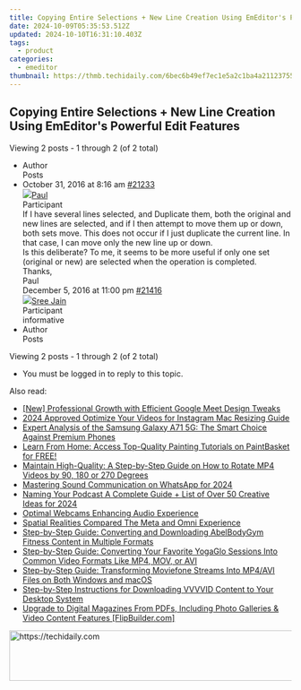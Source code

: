 ```yaml
---
title: Copying Entire Selections + New Line Creation Using EmEditor's Powerful Edit Features
date: 2024-10-09T05:35:53.512Z
updated: 2024-10-10T16:31:10.403Z
tags:
  - product
categories:
  - emeditor
thumbnail: https://thmb.techidaily.com/6bec6b49ef7ec1e5a2c1ba4a21123755124d462c63be6599c5bbe4007fea7d1f.jpg
---
```


## Copying Entire Selections + New Line Creation Using EmEditor's Powerful Edit Features

Viewing 2 posts - 1 through 2 (of 2 total)

* Author  
Posts
* October 31, 2016 at 8:16 am [#21233](https://tools.techidaily.com/emeditor/products/)  
[![](https://secure.gravatar.com/avatar/2f52ece1d9ae36845882be320e55817e?s=80&d=identicon&r=g)Paul](https://www.emeditor.com/forums/users/paul-g/ "View Paul's profile")  
Participant  
If I have several lines selected, and Duplicate them, both the original and new lines are selected, and if I then attempt to move them up or down, both sets move. This does not occur if I just duplicate the current line. In that case, I can move only the new line up or down.  
Is this deliberate? To me, it seems to be more useful if only one set (original or new) are selected when the operation is completed.  
Thanks,  
 Paul  
December 5, 2016 at 11:00 pm [#21416](https://tools.techidaily.com/emeditor/products/)  
[![](https://secure.gravatar.com/avatar/ab448125c08093244c4c74f4c9e39d30?s=80&d=identicon&r=g)Sree Jain](https://www.emeditor.com/forums/users/sree-jain/ "View Sree Jain's profile")  
Participant  
informative
* Author  
Posts

Viewing 2 posts - 1 through 2 (of 2 total)

* You must be logged in to reply to this topic.

<ins class="adsbygoogle"
     style="display:block"
     data-ad-format="autorelaxed"
     data-ad-client="ca-pub-7571918770474297"
     data-ad-slot="1223367746"></ins>

<ins class="adsbygoogle"
     style="display:block"
     data-ad-client="ca-pub-7571918770474297"
     data-ad-slot="8358498916"
     data-ad-format="auto"
     data-full-width-responsive="true"></ins>

<span class="atpl-alsoreadstyle">Also read:</span>
<div><ul>
<li><a href="https://screen-sharing-recording.techidaily.com/new-professional-growth-with-efficient-google-meet-design-tweaks/"><u>[New] Professional Growth with Efficient Google Meet Design Tweaks</u></a></li>
<li><a href="https://instagram-video-files.techidaily.com/2024-approved-optimize-your-videos-for-instagram-mac-resizing-guide/"><u>2024 Approved Optimize Your Videos for Instagram Mac Resizing Guide</u></a></li>
<li><a href="https://buynow-info.techidaily.com/expert-analysis-of-the-samsung-galaxy-a71-5g-the-smart-choice-against-premium-phones/"><u>Expert Analysis of the Samsung Galaxy A71 5G: The Smart Choice Against Premium Phones</u></a></li>
<li><a href="https://win-bits.techidaily.com/learn-from-home-access-top-quality-painting-tutorials-on-paintbasket-for-free/"><u>Learn From Home: Access Top-Quality Painting Tutorials on PaintBasket for FREE!</u></a></li>
<li><a href="https://solve-helper.techidaily.com/maintain-high-quality-a-step-by-step-guide-on-how-to-rotate-mp4-videos-by-90-180-or-270-degrees/"><u>Maintain High-Quality: A Step-by-Step Guide on How to Rotate MP4 Videos by 90, 180 or 270 Degrees</u></a></li>
<li><a href="https://fox-cloud.techidaily.com/mastering-sound-communication-on-whatsapp-for-2024/"><u>Mastering Sound Communication on WhatsApp for 2024</u></a></li>
<li><a href="https://fox-boxes.techidaily.com/naming-your-podcast-a-complete-guide-plus-list-of-over-50-creative-ideas-for-2024/"><u>Naming Your Podcast A Complete Guide + List of Over 50 Creative Ideas for 2024</u></a></li>
<li><a href="https://extra-information.techidaily.com/optimal-webcams-enhancing-audio-experience/"><u>Optimal Webcams Enhancing Audio Experience</u></a></li>
<li><a href="https://extra-hints.techidaily.com/spatial-realities-compared-the-meta-and-omni-experience/"><u>Spatial Realities Compared The Meta and Omni Experience</u></a></li>
<li><a href="https://win-bits.techidaily.com/step-by-step-guide-converting-and-downloading-abelbodygym-fitness-content-in-multiple-formats/"><u>Step-by-Step Guide: Converting and Downloading AbelBodyGym Fitness Content in Multiple Formats</u></a></li>
<li><a href="https://win-bits.techidaily.com/step-by-step-guide-converting-your-favorite-yogaglo-sessions-into-common-video-formats-like-mp4-mov-or-avi/"><u>Step-by-Step Guide: Converting Your Favorite YogaGlo Sessions Into Common Video Formats Like MP4, MOV, or AVI</u></a></li>
<li><a href="https://win-bits.techidaily.com/step-by-step-guide-transforming-moviefone-streams-into-mp4avi-files-on-both-windows-and-macos/"><u>Step-by-Step Guide: Transforming Moviefone Streams Into MP4/AVI Files on Both Windows and macOS</u></a></li>
<li><a href="https://win-bits.techidaily.com/step-by-step-instructions-for-downloading-vvvvid-content-to-your-desktop-system/"><u>Step-by-Step Instructions for Downloading VVVVID Content to Your Desktop System</u></a></li>
<li><a href="https://win-trending.techidaily.com/upgrade-to-digital-magazines-from-pdfs-including-photo-galleries-and-video-content-features-flipbuildercom/"><u>Upgrade to Digital Magazines From PDFs, Including Photo Galleries & Video Content Features [FlipBuilder.com]</u></a></li>
</ul></div>

<!-- affiliate ads begin -->
<a href="https://appsumo.8odi.net/c/5597632/2105882/7443" target="_top" id="2105882">
  <img src="//a.impactradius-go.com/display-ad/7443-2105882" border="0" alt="https://techidaily.com" width="728" height="90"/>
</a>
<img height="0" width="0" src="https://appsumo.8odi.net/i/5597632/2105882/7443" style="position:absolute;visibility:hidden;" border="0" />
<!-- affiliate ads end -->

